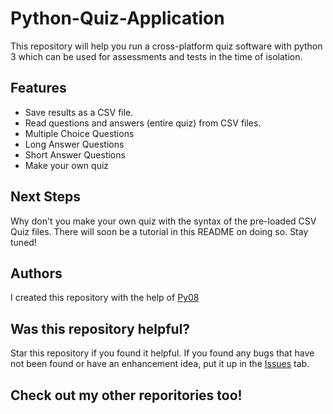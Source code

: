# Python-Quiz-Application
This repository will help you run a cross-platform quiz software with python 3 which can be used for assessments and tests in the time of isolation.
## Features

* Save results as a CSV file.
* Read questions and answers (entire quiz) from CSV files.
* Multiple Choice Questions
* Long Answer Questions
* Short Answer Questions
* Make your own quiz

## Next Steps
Why don't you make your own quiz with the syntax of the pre-loaded CSV Quiz files. There will soon be a tutorial in this README on doing so. Stay tuned!

## Authors
I created this repository with the help of [Py08](https://github.com/Py08)

## Was this repository helpful?
Star this repository if you found it helpful. If you found any bugs that have not been found or have an enhancement idea, put it up in the [Issues](https://github.com/VismayaAtreya/Python-Quiz-Application/issues) tab.

## Check out my other reporitories too!

